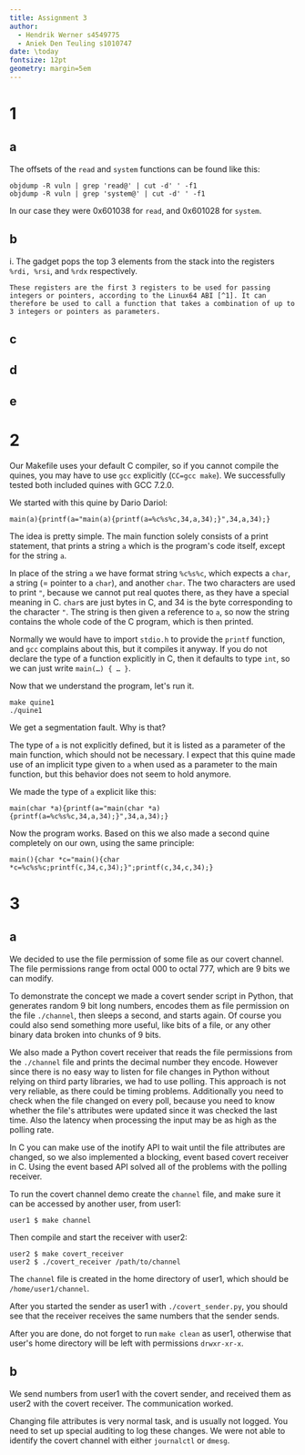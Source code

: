 ```yaml
---
title: Assignment 3
author:
  - Hendrik Werner s4549775
  - Aniek Den Teuling s1010747
date: \today
fontsize: 12pt
geometry: margin=5em
---
```


# 1
## a
The offsets of the `read` and `system` functions can be found like this:

```
objdump -R vuln | grep 'read@' | cut -d' ' -f1
objdump -R vuln | grep 'system@' | cut -d' ' -f1
```

In our case they were 0x601038 for `read`, and 0x601028 for `system`.

## b
i. The gadget pops the top 3 elements from the stack into the registers `%rdi, %rsi`, and `%rdx` respectively.

	These registers are the first 3 registers to be used for passing integers or pointers, according to the Linux64 ABI [^1]. It can therefore be used to call a function that takes a combination of up to 3 integers or pointers as parameters.

[^1]: [System V Application Binary Interface](https://software.intel.com/sites/default/files/article/402129/mpx-linux64-abi.pdf) page 21

## c
## d
## e

# 2

Our Makefile uses your default C compiler, so if you cannot compile the quines, you may have to use `gcc` explicitly (`CC=gcc make`). We successfully tested both included quines with GCC 7.2.0.

We started with this quine by Dario Dariol:

```
main(a){printf(a="main(a){printf(a=%c%s%c,34,a,34);}",34,a,34);}
```

The idea is pretty simple. The main function solely consists of a print statement, that prints a string `a` which is the program's code itself, except for the string `a`.

In place of the string `a` we have format string `%c%s%c`, which expects a `char`, a string (= pointer to a `char`), and another `char`. The two characters are used to print `"`, because we cannot put real quotes there, as they have a special meaning in C. `char`s are just bytes in C, and 34 is the byte corresponding to the character `"`. The string is then given a reference to `a`, so now the string contains the whole code of the C program, which is then printed.

Normally we would have to import `stdio.h` to provide the `printf` function, and `gcc` complains about this, but it compiles it anyway. If you do not declare the type of a function explicitly in C, then it defaults to type `int`, so we can just write `main(…) { … }`.

Now that we understand the program, let's run it.

```
make quine1
./quine1
```

We get a segmentation fault. Why is that?

The type of `a` is not explicitly defined, but it is listed as a parameter of the main function, which should not be necessary. I expect that this quine made use of an implicit type given to `a` when used as a parameter to the main function, but this behavior does not seem to hold anymore.

We made the type of `a` explicit like this:

```
main(char *a){printf(a="main(char *a){printf(a=%c%s%c,34,a,34);}",34,a,34);}
```

Now the program works. Based on this we also made a second quine completely on our own, using the same principle:

```
main(){char *c="main(){char *c=%c%s%c;printf(c,34,c,34);}";printf(c,34,c,34);}
```

# 3
## a
We decided to use the file permission of some file as our covert channel. The file permissions range from octal 000 to octal 777, which are 9 bits we can modify.

To demonstrate the concept we made a covert sender script in Python, that generates random 9 bit long numbers, encodes them as file permission on the file `./channel`, then sleeps a second, and starts again. Of course you could also send something more useful, like bits of a file, or any other binary data broken into chunks of 9 bits.

We also made a Python covert receiver that reads the file permissions from the `./channel` file and prints the decimal number they encode. However since there is no easy way to listen for file changes in Python without relying on third party libraries, we had to use polling. This approach is not very reliable, as there could be timing problems. Additionally you need to check when the file changed on every poll, because you need to know whether the file's attributes were updated since it was checked the last time. Also the latency when processing the input may be as high as the polling rate.

In C you can make use of the inotify API to wait until the file attributes are changed, so we also implemented a blocking, event based covert receiver in C. Using the event based API solved all of the problems with the polling receiver.

To run the covert channel demo create the `channel` file, and make sure it can be accessed by another user, from user1:

```
user1 $ make channel
```

Then compile and start the receiver with user2:

```
user2 $ make covert_receiver
user2 $ ./covert_receiver /path/to/channel
```

The `channel` file is created in the home directory of user1, which should be `/home/user1/channel`.

After you started the sender as user1 with `./covert_sender.py`, you should see that the receiver receives the same numbers that the sender sends.

After you are done, do not forget to run `make clean` as user1, otherwise that user's home directory will be left with permissions `drwxr-xr-x`.

## b

We send numbers from user1 with the covert sender, and received them as user2 with the covert receiver. The communication worked.

Changing file attributes is very normal task, and is usually not logged. You need to set up special auditing to log these changes. We were not able to identify the covert channel with either `journalctl` or `dmesg`.
